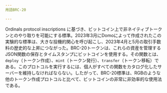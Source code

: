```yaml
---
用語BRC-20

---
```

Ordinals protocol inscriptions に基づき、ビットコイン上で非ネイティブトークンとのやり取りを可能にする標準。2023年3月にDomoによって作成されたこの実験的な標準は、大きな投機的関心を呼び起こし、2023年4月と5月の取引手数料の歴史的な上昇につながった。BRC-20トークンは、これらの資産を管理するJSON関数の保存とタイムスタンプにビットコインを使用する。その関数とは、`deploy`（トークン作成）、`mint`（トークン発行）、`transfer`（トークン移転）である。このプロトコルを実行するには、個人がすべての関数をカタログ化したサーバーを維持しなければならない。したがって、BRC-20標準は、RGBのような他のトークン作成プロトコルと比べて、ビットコインの非常に非効率的な使用法である。